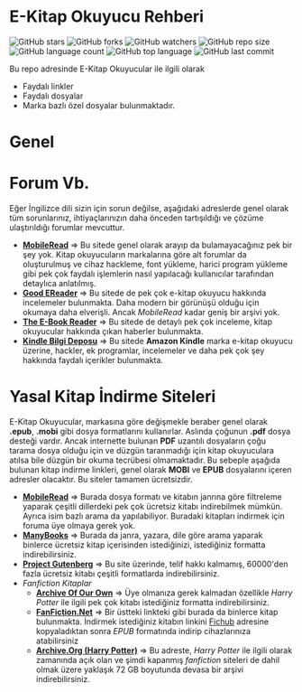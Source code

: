 # E-Kitap Okuyucu Rehberi

![GitHub stars](https://img.shields.io/github/stars/coderserdar/EKitapOkuyucuRehberi?style=social) ![GitHub forks](https://img.shields.io/github/forks/coderserdar/EKitapOkuyucuRehberi?style=social) ![GitHub watchers](https://img.shields.io/github/watchers/coderserdar/EKitapOkuyucuRehberi?style=social) ![GitHub repo size](https://img.shields.io/github/repo-size/coderserdar/EKitapOkuyucuRehberi?style=plastic) ![GitHub language count](https://img.shields.io/github/languages/count/coderserdar/EKitapOkuyucuRehberi?style=plastic) ![GitHub top language](https://img.shields.io/github/languages/top/coderserdar/EKitapOkuyucuRehberi?style=plastic) ![GitHub last commit](https://img.shields.io/github/last-commit/coderserdar/EKitapOkuyucuRehberi?color=red&style=plastic)

Bu repo adresinde E-Kitap Okuyucular ile ilgili olarak 
 + Faydalı linkler
 + Faydalı dosyalar
 + Marka bazlı özel dosyalar bulunmaktadır.

# Genel

# Forum Vb.
Eğer İngilizce dili sizin için sorun değilse, aşağıdaki adreslerde genel olarak tüm sorunlarınız, ihtiyaçlarınızın daha önceden tartışıldığı ve çözüme ulaştırıldığı forumlar mevcuttur.
 + [**MobileRead**](https://www.mobileread.com/forums/) => Bu sitede genel olarak arayıp da bulamayacağınız pek bir şey yok. Kitap okuyucuların markalarına göre alt forumlar da oluşturulmuş ve cihaz hackleme, font yükleme, harici program yükleme gibi pek çok faydalı işlemlerin nasıl yapılacağı kullanıcılar tarafından detaylıca anlatılmış.
 + [**Good EReader**](https://goodereader.com/blog/) => Bu sitede de pek çok e-kitap okuyucu hakkında incelemeler bulunmakta. Daha modern bir görünüşü olduğu için okumaya daha elverişli. Ancak *MobileRead* kadar geniş bir arşivi yok.
 + [**The E-Book Reader**](https://www.the-ebook-reader.com) => Bu sitede de detaylı pek çok inceleme, kitap okuyucular hakkında çıkan haberler bulunmakta.
 + [**Kindle Bilgi Deposu**](https://kindlebilgideposu.wordpress.com) => Bu sitede **Amazon Kindle** marka e-kitap okuyucu üzerine, hackler, ek programlar, incelemeler ve daha pek çok şey hakkında faydalı içerikler bulunmakta.

# Yasal Kitap İndirme Siteleri
E-Kitap Okuyucular, markasına göre değişmekle beraber genel olarak **.epub**, **.mobi** gibi dosya formatlarını kullanırlar. Aslında çoğunun **.pdf** dosya desteği vardır. Ancak internette bulunan **PDF** uzantılı dosyaların çoğu tarama dosya olduğu için ve düzgün taranmadığı için kitap okuyuculara atılsa bile düzgün bir okuma tecrübesi olmamaktadır.
Bu sebeple aşağıda bulunan kitap indirme linkleri, genel olarak **MOBI** ve **EPUB** dosyalarını içeren adresler olacaktır. Bu siteler tamamen ücretsizdir.

 + [**MobileRead**](https://www.mobileread.com/forums/ebooks.php) => Burada dosya formatı ve kitabın janrına göre filtreleme yaparak çeşitli dillerdeki pek çok ücretsiz kitabı indirebilmek mümkün. Ayrıca isim bazlı arama da yapılabiliyor. Buradaki kitapları indirmek için foruma üye olmaya gerek yok.
 + [**ManyBooks**](https://manybooks.net) => Burada da janra, yazara, dile göre arama yaparak binlerce ücretsiz kitap içerisinden istediğinizi, istediğiniz formatta indirebilirsiniz.
 + [**Project Gutenberg**](https://www.gutenberg.org) => Bu site üzerinde, telif hakkı kalmamış, 60000'den fazla ücretsiz kitabı çeşitli formatlarda indirebilirsiniz.
 + *Fanfiction Kitaplar*
   + [**Archive Of Our Own**](https://archiveofourown.org) => Üye olmanıza gerek kalmadan özellikle *Harry Potter* ile ilgili pek çok kitabı istediğiniz formatta indirebilirsiniz.
   + [**FanFiction.Net**](https://www.fanfiction.net/book/) => Bir üstteki linkteki gibi burada da binlerce kitap bulunmakta. İndirmek istediğiniz kitabın linkini [Fichub](https://fichub.net) adresine kopyaladıktan sonra *EPUB* formatında indirip cihazlarınıza atabilirsiniz
   + [**Archive.Org (Harry Potter)**](https://archive.org/download/hpfanficarchive_2/) => Bu adreste, *Harry Potter* ile ilgili olarak zamanında açık olan ve şimdi kapanmış *fanfiction* siteleri de dahil olmak üzere yaklaşık 72 GB boyutunda devasa bir arşivi indirebilirsiniz.
